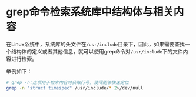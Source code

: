 # grep命令检索系统库中结构体与相关内容

在Linux系统中，系统库的头文件在`/usr/include`目录下，因此，如果需要查找一个结构体的定义或者其他信息，就可以使用grep命令对`/usr/include`下的文件内容进行检索。

举例如下：

```bash
# grep -n:选项用于检索内容时获取行号，使得能够快速定位
grep -n "struct timespec" /usr/include/* 2>/dev/null
```

